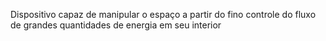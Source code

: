 Dispositivo capaz de manipular o espaço a partir do fino controle do fluxo de grandes quantidades de energia em seu interior